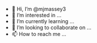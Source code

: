 <!DOCTYPE html>
<html>
  
- 👋 Hi, I’m @mjmassey3 </br>
- 👀 I’m interested in ... </br>
- 🌱 I’m currently learning ... </br>
- 💞️ I’m looking to collaborate on ... </br>
- 📫 How to reach me ... </br>

</html>
